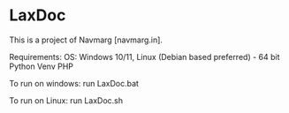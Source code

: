 # LaxDoc
This is a project of Navmarg [navmarg.in].

Requirements:
OS: Windows 10/11, Linux (Debian based preferred) - 64 bit
Python
Venv
PHP

To run on windows: run LaxDoc.bat

To run on Linux: run LaxDoc.sh

